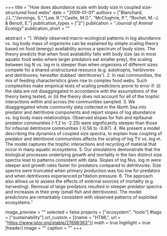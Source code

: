 +++
title = "How does abundance scale with body size in coupled size-structured food webs"
date = "2009-01-01"
authors = ["Blanchard, J.L.","Jennings, S.","Law, R.","Castle, M.D.", "McCloghrie, P.", "Rochet, M.-J. & Benoit, E."]
publication_types = ["2"]
publication = "_Journal of Animal Ecology_"
publication_short = ""

abstract = "1. Widely observed macro-ecological patterns in log abundance vs. log body mass of organisms can be explained by simple scaling theory based on food (energy) availability across a spectrum of body sizes. The theory predicts that when food availability falls with body size (as in most aquatic food webs where larger predators eat smaller prey), the scaling between log N vs. log m is steeper than when organisms of different sizes compete for a shared unstructured resource (e.g. autotrophs, herbivores and detritivores; hereafter dubbed 'detritivores'). 2. In real communities, the mix of feeding characteristics gives rise to complex food webs. Such complexities make empirical tests of scaling predictions prone to error if: (i) the data are not disaggregated in accordance with the assumptions of the theory being tested, or (ii) the theory does not account for all of the trophic interactions within and across the communities sampled. 3. We disaggregated whole community data collected in the North Sea into predator and detritivore components and report slopes of log abundance vs. log body mass relationships. Observed slopes for fish and epifaunal predator communities (-1.2 to -2.25) were significantly steeper than those for infaunal detritivore communities (-0.56 to -0.87). 4. We present a model describing the dynamics of coupled size spectra, to explain how coupling of predator and detritivore communities affects the scaling of log TV vs. log m. The model captures the trophic interactions and recycling of material that occur in many aquatic ecosystems. 5. Our simulations demonstrate that the biological processes underlying growth and mortality in the two distinct size spectra lead to patterns consistent with data. Slopes of log Nvs. log m were steeper and growth rates faster for predators compared to detritivores. Size spectra were truncated when primary production was too low for predators and when detritivores experienced pr?dation pressure. 6. The approach also allows us to assess the effects of external sources of mortality (e.g. harvesting). Removal of large predators resulted in steeper predator spectra and increases in their prey (small fish and detritivores). The model predictions are remarkably consistent with observed patterns of exploited ecosystems."

image_preview = ""
selected = false
projects = ["ecosystem", "tools"]
#tags = ["sustainability"]
url_custom = [{name = "HTML", url = "https://www.jstor.org/stable/27696363"}]
math = true
highlight = true
[header]
image = ""
caption = ""
+++


